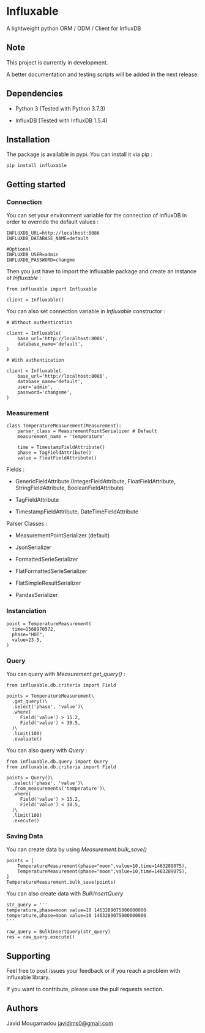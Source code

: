 # Influxable

A lightweight python ORM / ODM / Client for InfluxDB

## Note

This project is currently in development.

A better documentation and testing scripts will be added in the next release.

## Dependencies

* Python 3 (Tested with Python 3.7.3)

* InfluxDB (Tested with InfluxDB 1.5.4)

## Installation

The package is available in pypi. You can install it via pip :

```
pip install influxable
```

## Getting started

### Connection

You can set your environment variable for the connection of InfluxDB in order to override the default values :

```
INFLUXDB_URL=http://localhost:8086
INFLUXDB_DATABASE_NAME=default

#Optional
INFLUXDB_USER=admin
INFLUXDB_PASSWORD=changme
```

Then you just have to import the influxable package and create an instance of *Influxable* :

```
from influxable import Influxable

client = Influxable()
```

You can also set connection variable in *Influxable* constructor :

```
# Without authentication

client = Influxable(
    base_url='http://localhost:8086',
    database_name='default',
)

# With authentication

client = Influxable(
    base_url='http://localhost:8086',
    database_name='default',
    user='admin',
    password='changeme',
)
```

### Measurement

```
class TemperatureMeasurement(Measurement):
    parser_class = MeasurementPointSerializer # Default
    measurement_name = 'temperature'

    time = TimestampFieldAttribute()
    phase = TagFieldAttribute()
    value = FloatFieldAttribute()
```

Fields :

* GenericFieldAttribute (IntegerFieldAttribute, FloatFieldAttribute, StringFieldAttribute, BooleanFieldAttribute)

* TagFieldAttribute

* TimestampFieldAttribute, DateTimeFieldAttribute

Parser Classes :

* MeasurementPointSerializer (default)

* JsonSerializer

* FormattedSerieSerializer

* FlatFormattedSerieSerializer

* FlatSimpleResultSerializer

* PandasSerializer


### Instanciation

```
point = TemperatureMeasurement(
  time=1568970572,
  phase="HOT",
  value=23.5,
)
```

### Query

You can query with *Measurement.get_query()* :

```
from influxable.db.criteria import Field

points = TemperatureMeasurement\
  .get_query()\
  .select('phase', 'value')\
  .where(
     Field('value') > 15.2,
     Field('value') < 30.5,
  )\
  .limit(100)
  .evaluate()
```

You can also query with *Query* :

```
from influxable.db.query import Query
from influxable.db.criteria import Field

points = Query()\
  .select('phase', 'value')\
  .from_measurements('temperature')\
  .where(
     Field('value') > 15.2,
     Field('value') < 30.5,
  )\
  .limit(100)
  .execute()
```


### Saving Data

You can create data by using *Measurement.bulk_save()*

```
points = [
    TemperatureMeasurement(phase="moon",value=10,time=1463289075),
    TemperatureMeasurement(phase="moon",value=10,time=1463289075),
]
TemperatureMeasurement.bulk_save(points)
```

You can also create data with *BulkInsertQuery*

```
str_query = '''
temperature,phase=moon value=10 1463289075000000000
temperature,phase=moon value=10 1463289075000000000
'''

raw_query = BulkInsertQuery(str_query)
res = raw_query.execute()
```

## Supporting

Feel free to post issues your feedback or if you reach a problem with influxable library.

If you want to contribute, please use the pull requests section.

## Authors

Javid Mougamadou <javidjms0@gmail.com>
